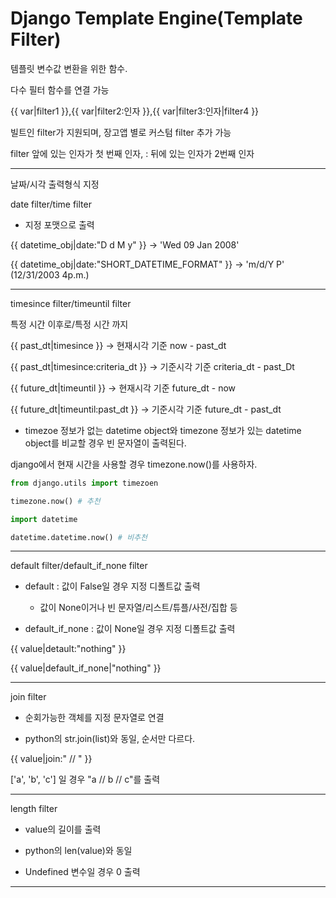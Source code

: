 # Django Template Engine(Template Filter)

템플릿 변수값 변환을 위한 함수.

다수 필터 함수를 연결 가능

{{ var|filter1 }},{{ var|filter2:인자 }},{{ var|filter3:인자|filter4 }}

빌트인 filter가 지원되며, 장고앱 별로 커스텀 filter 추가 가능

filter 앞에 있는 인자가 첫 번째 인자, : 뒤에 있는 인자가 2번째 인자

----

날짜/시각 출력형식 지정

date filter/time filter

* 지정 포맷으로 출력

{{ datetime_obj|date:"D d M y" }} -> 'Wed 09 Jan 2008'

{{ datetime_obj|date:"SHORT_DATETIME_FORMAT" }} -> 'm/d/Y P' (12/31/2003 4p.m.)

----

timesince filter/timeuntil filter

특정 시간 이후로/특정 시간 까지

{{ past_dt|timesince }} -> 현재시각 기준 now - past_dt

{{ past_dt|timesince:criteria_dt }} -> 기준시각 기준 criteria_dt - past_Dt

{{ future_dt|timeuntil }} -> 현재시각 기준 future_dt - now

{{ future_dt|timeuntil:past_dt }} -> 기준시각 기준 future_dt - past_dt

* timezoe 정보가 없는 datetime object와 timezone 정보가 있는 datetime object를 비교할 경우 빈 문자열이 출력된다.

django에서 현재 시간을 사용할 경우 timezone.now()를 사용하자.

```py
from django.utils import timezoen

timezone.now() # 추천

import datetime

datetime.datetime.now() # 비추천
```

----

default filter/default_if_none filter

* default : 값이 False일 경우 지정 디폴트값 출력

    * 값이 None이거나 빈 문자열/리스트/튜플/사전/집합 등

* default_if_none : 값이 None일 경우 지정 디폴트값 출력

{{ value|detault:"nothing" }}

{{ value|default_if_none|"nothing" }}

----

join filter

* 순회가능한 객체를 지정 문자열로 연결

* python의 str.join(list)와 동일, 순서만 다르다.

{{ value|join:" // " }}

['a', 'b', 'c'] 일 경우 "a // b // c"를 출력

----

length filter

* value의 길이를 출력

* python의 len(value)와 동일

* Undefined 변수일 경우 0 출력

----
